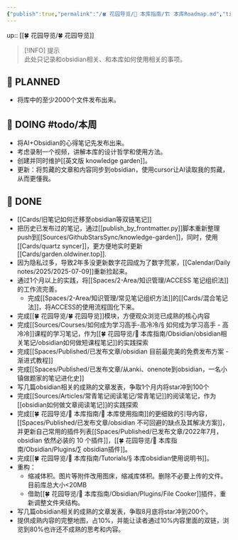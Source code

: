 ```yaml
---
{"publish":true,"permalink":"/🍀 花园导览/🧰 本库指南/🏗 本库Roadmap.md","title":"🏗 本库Roadmap","created":"2022-07-03","modified":"2025-07-10","published":"2025-07-12T02:51:04.935+08:00","tags":["todo/本周"],"cssclasses":""}
---
```



up:: [[🍀 花园导览/🍀 花园导览]]

>[!INFO] 提示  
> 此处只记录和obsidian相关、和本库如何使用相关的事项。

## 🤔 PLANNED

- 将库中的至少2000个文件发布出来。

## 🏹 DOING #todo/本周

- 将AI+Obsidian的心得笔记先发布出来。
- 考虑录制一个视频，讲解本库的设计哲学和使用方法。
- 创建并同时维护[[英文版 knowledge garden]]。
- 更新：将剪藏的文章和内容同步到obsidian，使用cursor让AI读取我的剪藏，从而更懂我。

## 🎉 DONE

- [[Cards/旧笔记如何迁移至obsidian等双链笔记]]
- 把历史已发布过的笔记，通过[[publish_by_frontmatter.py]]脚本重新整理push到[[Sources/GithubStarsSync/knowledge-garden]]，同时，使用[[Cards/quartz syncer]]，更方便地实时更新[[Cards/garden.oldwiner.top]].
- 因为隐私过多，导致2年多没更新数字花园成为了数字荒冢，[[Calendar/Daily notes/2025/2025-07-09]]重新捡起来。
- 通过1个月以上的实践，将[[Spaces/2-Area/知识管理/ACCESS 笔记组织法]]的工作流完善。
	- 完成[[Spaces/2-Area/知识管理/常见笔记组织方法]]的[[Cards/混合笔记法]]，将ACCESS的使用流程固化下来。
- 完成[[🍀 花园导览/🍀 花园导览]]模块，方便观众浏览已成熟的核心内容
- 完成[[Sources/Courses/如何成为学习高手-高冷冷/§ 如何成为学习高手 - 高冷冷]]课程的学习笔记，作为[[🍀 花园导览/🧰 本库指南/Obsidian/obsidian相关笔记/obsidian如何做短课程笔记]]的实践探索
- 完成[[Spaces/Published/已发布文章/obsidian 目前最完美的免费发布方案 - 渐进式教程]]
- 完成[[Spaces/Published/已发布文章/从anki、onenote到obsidian，一名小镇做题家的笔记进化史]]
- 写几篇obsidian相关的成熟的文章发表，争取1个月内将star冲到100个
- 完成[[Sources/Articles/常青笔记阅读笔记/常青笔记]]的阅读笔记，作为[[obsidian如何做文章阅读笔记]]的实践探索
- 完成[[🍀 花园导览/🧰 本库指南/🧰 本库使用指南]]的更细致的引导内容，[[Spaces/Published/已发布文章/obsidian 不可回避的缺点及其解决方案]]，并更新自己常用的插件列表[[Spaces/Published/已发布文章/2022年7月，obsidian 依然必装的 10 个插件]]，[[🍀 花园导览/🧰 本库指南/Obsidian/Plugins/∑ obsidian插件]]。
- 完成[[🍀 花园导览/🧰 本库指南/Tutorials/§ 本库obsidian使用说明书]]。
- 重构：
	- 缩减体积。图片等附件改用图床，缩减库体积。删除不必要上传的文件。目前库总大小<20MB
	- 借助[[🍀 花园导览/🧰 本库指南/Obsidian/Plugins/File Cooker]]插件，重新调整文件夹结构。
- 写几篇obsidian相关的成熟的文章发表，争取8月底将star冲到200个。
- 提供成熟内容的完整地图，占10%，并能让读者通过10%内容里面的双链，浏览到80%也许还不成熟的思考和内容。
